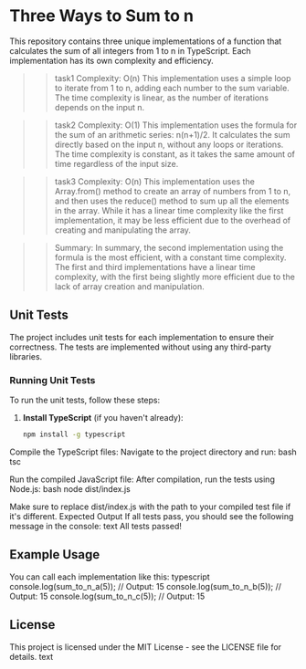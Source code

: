 # Three Ways to Sum to n

This repository contains three unique implementations of a function that calculates the sum of all integers from 1 to n in TypeScript. Each implementation has its own complexity and efficiency.
>>task1 Complexity: O(n)
This implementation uses a simple loop to iterate from 1 to n, adding each number to the sum variable. The time complexity is linear, as the number of iterations depends on the input n.

>>task2 Complexity: O(1)
This implementation uses the formula for the sum of an arithmetic series: n(n+1)/2. It calculates the sum directly based on the input n, without any loops or iterations. The time complexity is constant, as it takes the same amount of time regardless of the input size.

>> task3 Complexity: O(n)
This implementation uses the Array.from() method to create an array of numbers from 1 to n, and then uses the reduce() method to sum up all the elements in the array. While it has a linear time complexity like the first implementation, it may be less efficient due to the overhead of creating and manipulating the array.

>>Summary:
In summary, the second implementation using the formula is the most efficient, with a constant time complexity. The first and third implementations have a linear time complexity, with the first being slightly more efficient due to the lack of array creation and manipulation.

## Unit Tests

The project includes unit tests for each implementation to ensure their correctness. The tests are implemented without using any third-party libraries.

### Running Unit Tests

To run the unit tests, follow these steps:

1. **Install TypeScript** (if you haven't already):

   ```bash
   npm install -g typescript

Compile the TypeScript files:
Navigate to the project directory and run:
bash
tsc

Run the compiled JavaScript file:
After compilation, run the tests using Node.js:
bash
node dist/index.js

Make sure to replace dist/index.js with the path to your compiled test file if it's different.
Expected Output
If all tests pass, you should see the following message in the console:
text
All tests passed!

## Example Usage
You can call each implementation like this:
typescript
console.log(sum_to_n_a(5)); // Output: 15
console.log(sum_to_n_b(5)); // Output: 15
console.log(sum_to_n_c(5)); // Output: 15

## License
This project is licensed under the MIT License - see the LICENSE file for details.
text

